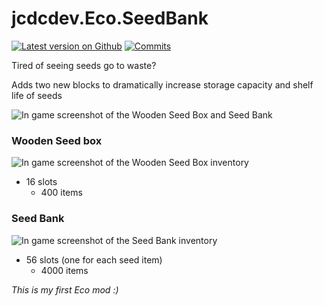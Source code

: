 # jcdcdev.Eco.SeedBank

[![Latest version on Github](https://badgen.net/github/tag/jcdcdev/jcdcdev.Eco.SeedStorage?label=latest)](https://github.com/jcdcdev/jcdcdev.Eco.SeedStorage/releases/latest)
[![Commits](https://badgen.net/github/commits/jcdcdev/jcdcdev.Eco.SeedStorage)](https://github.com/jcdcdev/jcdcdev.Eco.SeedStorage/commits/main)

Tired of seeing seeds go to waste?

Adds two new blocks to dramatically increase storage capacity and shelf life of seeds

![In game screenshot of the Wooden Seed Box and Seed Bank](https://raw.githubusercontent.com/jcdcdev/jcdcdev.Eco.SeedStorage/dev/docs/screenshots/in-game-0.png)

### Wooden Seed box
![In game screenshot of the Wooden Seed Box inventory](https://raw.githubusercontent.com/jcdcdev/jcdcdev.Eco.SeedStorage/dev/docs/screenshots/in-game-seed-box.png)

- 16 slots
  - 400 items
### Seed Bank
![In game screenshot of the Seed Bank inventory](https://raw.githubusercontent.com/jcdcdev/jcdcdev.Eco.SeedStorage/dev/docs/screenshots/in-game-seed-bank.png)

- 56 slots (one for each seed item)
  - 4000 items
    
_This is my first Eco mod :)_
